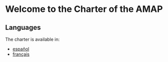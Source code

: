 # Welcome to the Charter of the AMAP

## Languages

The charter is available in:

+ [español](#charte.es_ES.md)
+ [français](#charte.fr_FR.md)
